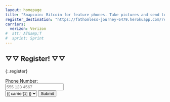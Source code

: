 ```yaml
---
layout: homepage
title: "Snapcoin: Bitcoin for feature phones. Take pictures and send to spend."
register_destination: "https://fathomless-journey-6479.herokuapp.com/register"
carriers:
  verizon: Verizon
#  att: AT&amp;T
#  sprint: Sprint
---
```



## ▽▽ Register! ▽▽
{:.register}

<a id="register"></a>

<form action="{{ page.register_destination }}" method="POST" class="signupform">
<label>Phone Number:<br/><input type="text" placeholder="555 123 4567" name="phone_number" /></label><br>
<select name="carrier">
{% for carrier in page.carriers %}
  <option value="{{ carrier[0] }}">{{ carrier[1] }}</option>
{% endfor %}
</select>
<button type="submit">Submit</button>
</form>
